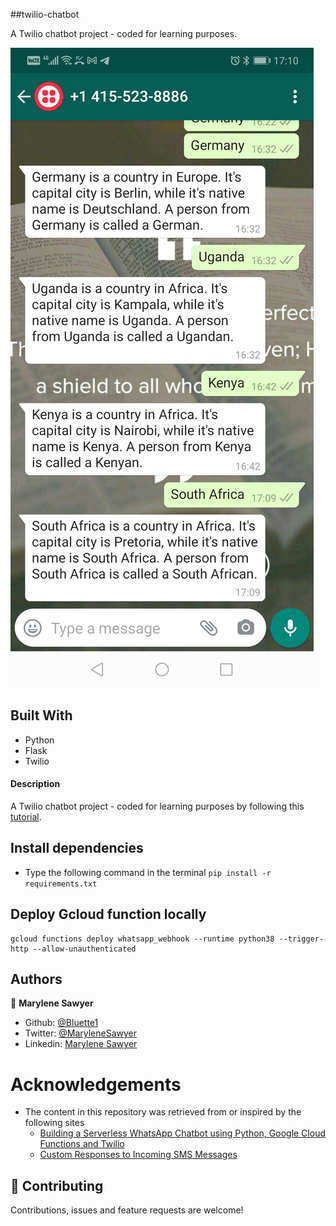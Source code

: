 ##twilio-chatbot

A Twilio chatbot project - coded for learning purposes.

![Demo picture](./public/screenshot_whatsapp.jpg)


## Built With

- Python
- Flask
- Twilio

#### Description

A Twilio chatbot project - coded for learning purposes by following this [tutorial](https://www.twilio.com/blog/serverless-whatsapp-chatbot-python-google-cloud-functions-twilio).

## Install dependencies
  - Type the following command in the terminal
  `pip install -r requirements.txt`
  
## Deploy Gcloud function locally

  ```
  gcloud functions deploy whatsapp_webhook --runtime python38 --trigger-http --allow-unauthenticated
  
  ```

## Authors

👤 **Marylene Sawyer**
- Github: [@Bluette1](https://github.com/Bluette1)
- Twitter: [@MaryleneSawyer](https://twitter.com/MaryleneSawyer)
- Linkedin: [Marylene Sawyer](https://www.linkedin.com/in/marylene-sawyer-b4ba1295/)


# Acknowledgements

- The content in this repository was retrieved from or inspired by the following sites
  - [Building a Serverless WhatsApp Chatbot using Python, Google Cloud Functions and Twilio](https://www.twilio.com/blog/serverless-whatsapp-chatbot-python-google-cloud-functions-twilio)
  - [Custom Responses to Incoming SMS Messages](https://www.twilio.com/docs/sms/tutorials/how-to-receive-and-reply-python#custom-responses-to-incoming-sms-messages)

## 🤝 Contributing

Contributions, issues and feature requests are welcome!
